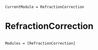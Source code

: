 ```@meta
CurrentModule = RefractionCorrection
```

# RefractionCorrection

```@index
```

```@autodocs
Modules = [RefractionCorrection]
```
